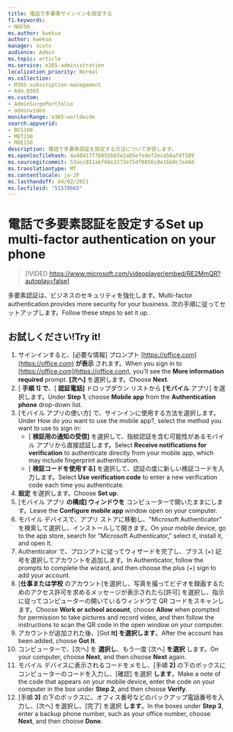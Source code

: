 ```yaml
---
title: 電話で多要素サインインを設定する
f1.keywords:
- NOCSH
ms.author: kwekua
author: kwekua
manager: scotv
audience: Admin
ms.topic: article
ms.service: o365-administration
localization_priority: Normal
ms.collection:
- M365-subscription-management
- Adm_O365
ms.custom:
- AdminSurgePortfolio
- adminvideo
monikerRange: o365-worldwide
search.appverid:
- BCS160
- MET150
- MOE150
description: 電話で多要素認証を設定する方法について学習します。
ms.openlocfilehash: 4a4041777b055b03e2ab5efede72eca56afdf589
ms.sourcegitcommit: 53acc851abf68e2272e75df0856c0e16b0c7e48d
ms.translationtype: MT
ms.contentlocale: ja-JP
ms.lasthandoff: 04/02/2021
ms.locfileid: "51578665"
---
```

# <a name="set-up-multi-factor-authentication-on-your-phone"></a><span data-ttu-id="7ac83-103">電話で多要素認証を設定する</span><span class="sxs-lookup"><span data-stu-id="7ac83-103">Set up multi-factor authentication on your phone</span></span>

> [!VIDEO https://www.microsoft.com/videoplayer/embed/RE2MmQR?autoplay=false]

<span data-ttu-id="7ac83-104">多要素認証は、ビジネスのセキュリティを強化します。</span><span class="sxs-lookup"><span data-stu-id="7ac83-104">Multi-factor authentication provides more security for your business.</span></span> <span data-ttu-id="7ac83-105">次の手順に従ってセットアップします。</span><span class="sxs-lookup"><span data-stu-id="7ac83-105">Follow these steps to set it up.</span></span>

## <a name="try-it"></a><span data-ttu-id="7ac83-106">お試しください!</span><span class="sxs-lookup"><span data-stu-id="7ac83-106">Try it!</span></span>

1. <span data-ttu-id="7ac83-107">サインインすると、[必要な情報] プロンプト [https://office.com](https://office.com) **が表示** されます。</span><span class="sxs-lookup"><span data-stu-id="7ac83-107">When you sign in to [https://office.com](https://office.com), you'll see the **More information required** prompt.</span></span> <span data-ttu-id="7ac83-108">**[次へ]** を選択します。</span><span class="sxs-lookup"><span data-stu-id="7ac83-108">Choose **Next**.</span></span>
1. <span data-ttu-id="7ac83-109">[ **手順 1] で**、[ **認証電話]** ドロップダウン リストから **[モバイル** アプリ] を選択します。</span><span class="sxs-lookup"><span data-stu-id="7ac83-109">Under **Step 1**, choose **Mobile app** from the **Authentication phone** drop-down list.</span></span>
1. <span data-ttu-id="7ac83-110">[モバイル アプリの使い方] で、サインインに使用する方法を選択します。</span><span class="sxs-lookup"><span data-stu-id="7ac83-110">Under How do you want to use the mobile app?, select the method you want to use to sign in:</span></span>
    - <span data-ttu-id="7ac83-111">[ **検証用の通知の受信]** を選択して、指紋認証を含む可能性があるモバイル アプリから直接認証します。</span><span class="sxs-lookup"><span data-stu-id="7ac83-111">Select **Receive notifications for verification** to authenticate directly from your mobile app, which may include fingerprint authentication.</span></span>
    - <span data-ttu-id="7ac83-112">[ **検証コードを使用する]** を選択して、認証の度に新しい検証コードを入力します。</span><span class="sxs-lookup"><span data-stu-id="7ac83-112">Select **Use verification code** to enter a new verification code each time you authenticate.</span></span>
1. <span data-ttu-id="7ac83-113">**設定** を選択します。</span><span class="sxs-lookup"><span data-stu-id="7ac83-113">Choose **Set up**.</span></span>
1. <span data-ttu-id="7ac83-114">[モバイル アプリ **の構成] ウィンドウを** コンピューターで開いたままにします。</span><span class="sxs-lookup"><span data-stu-id="7ac83-114">Leave the **Configure mobile app** window open on your computer.</span></span>
1. <span data-ttu-id="7ac83-115">モバイル デバイスで、アプリ ストアに移動し、"Microsoft Authenticator" を検索して選択し、インストールして開きます。</span><span class="sxs-lookup"><span data-stu-id="7ac83-115">On your mobile device, go to the app store, search for "Microsoft Authenticator," select it, install it, and open it.</span></span>
1. <span data-ttu-id="7ac83-116">Authenticator で、プロンプトに従ってウィザードを完了し、プラス (+) 記号を選択してアカウントを追加します。</span><span class="sxs-lookup"><span data-stu-id="7ac83-116">In Authenticator, follow the prompts to complete the wizard, and then choose the plus (+) sign to add your account.</span></span>
1. <span data-ttu-id="7ac83-117">[**仕事または学校** のアカウント]を選択し、写真を撮ってビデオを録画するためのアクセス許可を求めるメッセージが表示されたら[許可] を選択し、指示に従ってコンピューターの開いているウィンドウで QR コードをスキャンします。</span><span class="sxs-lookup"><span data-stu-id="7ac83-117">Choose **Work or school account**, choose **Allow** when prompted for permission to take pictures and record video, and then follow the instructions to scan the QR code in the open window on your computer.</span></span>
1. <span data-ttu-id="7ac83-118">アカウントが追加された後、[Got **It] を選択します**。</span><span class="sxs-lookup"><span data-stu-id="7ac83-118">After the account has been added, choose **Got It**.</span></span>
1. <span data-ttu-id="7ac83-119">コンピューターで、[次へ] を **選択し**、もう一度 [次へ] **を選択** します。</span><span class="sxs-lookup"><span data-stu-id="7ac83-119">On your computer, choose **Next**, and then choose **Next** again.</span></span>
1. <span data-ttu-id="7ac83-120">モバイル デバイスに表示されるコードをメモし、[手順 **2]** の下のボックスにコンピューターのコードを入力し、[確認] を選択 **します**。</span><span class="sxs-lookup"><span data-stu-id="7ac83-120">Make a note of the code that appears on your mobile device, enter the code on your computer in the box under **Step 2**, and then choose **Verify**.</span></span>
1. <span data-ttu-id="7ac83-121">[手順 **3]** の下のボックスに、オフィス番号などのバックアップ電話番号を入力し、[次へ] を選択し、[完了] を選択 **します**。</span><span class="sxs-lookup"><span data-stu-id="7ac83-121">In the boxes under **Step 3**, enter a backup phone number, such as your office number, choose **Next**, and then choose **Done**.</span></span>